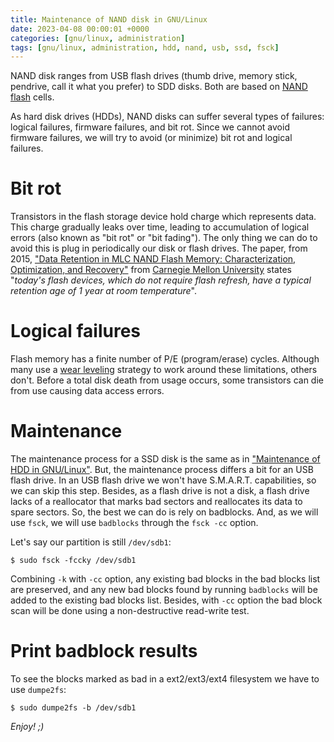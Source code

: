 ```yaml
---
title: Maintenance of NAND disk in GNU/Linux
date: 2023-04-08 00:00:01 +0000
categories: [gnu/linux, administration]
tags: [gnu/linux, administration, hdd, nand, usb, ssd, fsck]
---
```


NAND disk ranges from USB flash drives (thumb drive, memory stick, pendrive, call it what you prefer) to SDD disks.
Both are based on [NAND flash](https://en.wikipedia.org/wiki/Flash_memory#NAND_flash) cells.

As hard disk drives (HDDs), NAND disks can suffer several types of failures: logical failures, firmware failures, and bit rot.
Since we cannot avoid firmware failures, we will try to avoid (or minimize) bit rot and logical failures.

# Bit rot

Transistors in the flash storage device hold charge which represents data.
This charge gradually leaks over time, leading to accumulation of logical errors (also known as "bit rot" or "bit fading").
The only thing we can do to avoid this is plug in periodically our disk or flash drives.
The paper, from 2015, ["Data Retention in MLC NAND Flash Memory: Characterization, Optimization, and Recovery"](https://people.inf.ethz.ch/omutlu/pub/flash-memory-data-retention_hpca15.pdf) from [Carnegie Mellon University](https://en.wikipedia.org/wiki/Carnegie_Mellon_University) states "*today's flash devices, which do not require flash refresh, have a typical retention age of 1 year at room temperature*".

# Logical failures

Flash memory has a finite number of P/E (program/erase) cycles.
Although many use a [wear leveling](https://en.wikipedia.org/wiki/Wear_leveling) strategy to work around these limitations, others don't.
Before a total disk death from usage occurs, some transistors can die from use causing data access errors.

# Maintenance

The maintenance process for a SSD disk is the same as in ["Maintenance of HDD in GNU/Linux"](https://rubenhortas.github.io/posts/maintenance-of-hdd-in-gnu-linux/).
But, the maintenance process differs a bit for an USB flash drive.
In an USB flash drive we won't have S.M.A.R.T. capabilities, so we can skip this step.
Besides, as a flash drive is not a disk, a flash drive lacks of a reallocator that marks bad sectors and reallocates its data to spare sectors.
So, the best we can do is rely on badblocks. And, as we will use `fsck`, we will use `badblocks` through the `fsck -cc` option.

Let's say our partition is still `/dev/sdb1`:

```
$ sudo fsck -fccky /dev/sdb1
```

Combining `-k` with `-cc` option, any existing bad blocks in the bad blocks list are preserved, and any new bad blocks found by running `badblocks` will be added to the existing bad blocks list.
Besides, with `-cc` option the bad block scan will be done using a non-destructive read-write test.

# Print badblock results

To see the blocks marked as bad in a ext2/ext3/ext4 filesystem we have to use `dumpe2fs`:

```
$ sudo dumpe2fs -b /dev/sdb1
```

*Enjoy! ;)*
